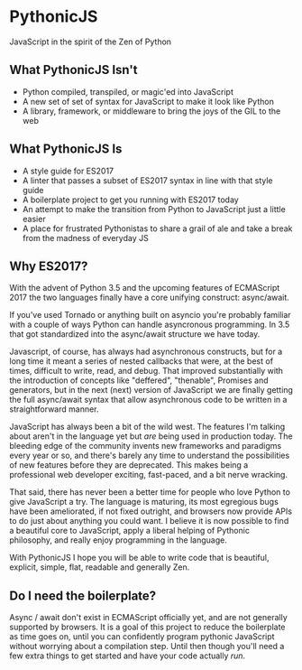 # PythonicJS
JavaScript in the spirit of the Zen of Python

## What PythonicJS Isn't

 - Python compiled, transpiled, or magic'ed into JavaScript
 - A new set of set of syntax for JavaScript to make it look like Python
 - A library, framework, or middleware to bring the joys of the GIL to the web

## What PythonicJS Is

 - A style guide for ES2017
 - A linter that passes a subset of ES2017 syntax in line with that style guide
 - A boilerplate project to get you running with ES2017 today
 - An attempt to make the transition from Python to JavaScript just a little easier
 - A place for frustrated Pythonistas to share a grail of ale and take a break from the madness of everyday JS

## Why ES2017?

With the advent of Python 3.5 and the upcoming features of ECMAScript 2017 the two languages finally have a core
unifying construct: async/await.

If you've used Tornado or anything built on asyncio you're probably familiar with a couple of ways Python can handle asyncronous programming. In 3.5 that got standardized into the async/await structure we have today.

Javascript, of course, has always had asynchronous constructs, but for a long time it meant a series of nested callbacks that were, at the best of times, difficult to write, read, and debug. That improved substantially with the introduction of concepts like "deffered", "thenable", Promises and generators, but in the next (next) version of JavaScript we are finally getting the full async/await syntax that allow asynchronous code to be written in a straightforward manner.

JavaScript has always been a bit of the wild west. The features I'm talking about aren't in the language yet but *are* being used in production today. The bleeding edge of the community invents new frameworks and paradigms every year or so, and there's barely any time to understand the possibilities of new features before they are deprecated. This makes being a professional web developer exciting, fast-paced, and a bit nerve wracking. 

That said, there has never been a better time for people who love Python to give JavaScript a try. The language is maturing, its most egregious bugs have been ameliorated, if not fixed outright, and browsers now provide APIs to do just about anything you could want. I believe it is now possible to find a beautiful core to JavaScript, apply a liberal helping of Pythonic philosophy, and really enjoy programming in the language. 

With PythonicJS I hope you will be able to write code that is beautiful, explicit, simple, flat, readable and generally Zen.

## Do I need the boilerplate?

Async / await don't exist in ECMAScript officially yet, and are not generally supported by browsers. It is a goal of this project to reduce the boilerplate as time goes on, until you can confidently program pythonic JavaScript without worrying about a compilation step. Until then though you'll need a few extra things to get started and have your code actually *run*.

